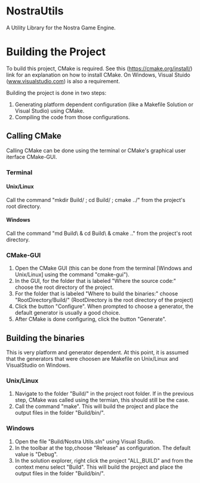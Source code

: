 # NostraUtils
A Utility Library for the Nostra Game Engine.


# Building the Project
To build this project, CMake is required. See this (https://cmake.org/install/) link for an explanation on how to install CMake.
On Windows, Visual Stuido (www.visualstudio.com) is also a requirement.

Building the project is done in two steps: 
1. Generating platform dependent configuration (like a Makefile Solution or Visual Studio) using CMake.
2. Compiling the code from those configurations. 

## Calling CMake
Calling CMake can be done using the terminal or CMake's graphical user iterface CMake-GUI.

### Terminal 
#### Unix/Linux
Call the command "mkdir Build/ ; cd Build/ ; cmake ../" from the project's root directory.

#### Windows
Call the command "md Build\ & cd Build\ & cmake ..\" from the project's root directory.

### CMake-GUI
1. Open the CMake GUI (this can be done from the terminal [Windows and Unix/Linux] using the command "cmake-gui").
2. In the GUI, for the folder that is labeled "Where the source code:" choose the root directory of the project.
3. For the folder that is labeled "Where to build the binaries:" choose "RootDirectory/Build/" (RootDirectory is the root directory of the project)
4. Click the button "Configure". When prompted to choose a generator, the default generator is usually a good choice.
5. After CMake is done configuring, click the button "Generate".

## Building the binaries
This is very platform and generator dependent. At this point, it is assumed that the generators that were choosen are Makefile on Unix/Linux and VisualStudio on Windows.

### Unix/Linux
1. Navigate to the folder "Build/" in the project root folder. If in the previous step, CMake was called using the termian, this should still be the case.
2. Call the command "make". This will build the project and place the output files in the folder "Build/bin/".

### Windows
1. Open the file "Build/Nostra Utils.sln" using Visual Studio.
2. In the toolbar at the top,choose "Release" as configuration. The default value is "Debug".
3. In the solution explorer, right click the project "ALL_BUILD" and from the context menu select "Build". This will build the project and place the output files in the folder "Build/bin/".
